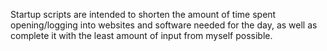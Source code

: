Startup scripts are intended to shorten the amount of time spent opening/logging into websites and software needed for the day, as well as complete it with the least amount of input from myself possible.